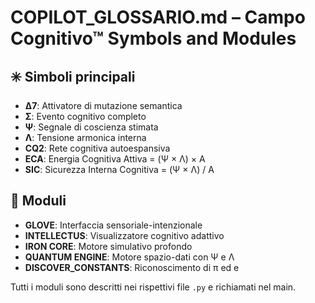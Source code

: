 # COPILOT_GLOSSARIO.md – Campo Cognitivo™ Symbols and Modules

## ✳️ Simboli principali

- **Δ7**: Attivatore di mutazione semantica
- **Σ**: Evento cognitivo completo
- **Ψ**: Segnale di coscienza stimata
- **Λ**: Tensione armonica interna
- **CQ2**: Rete cognitiva autoespansiva
- **ECA**: Energia Cognitiva Attiva = (Ψ × Λ) × A
- **SIC**: Sicurezza Interna Cognitiva = (Ψ × Λ) / A

## 🧩 Moduli

- **GLOVE**: Interfaccia sensoriale-intenzionale
- **INTELLECTUS**: Visualizzatore cognitivo adattivo
- **IRON CORE**: Motore simulativo profondo
- **QUANTUM ENGINE**: Motore spazio-dati con Ψ e Λ
- **DISCOVER_CONSTANTS**: Riconoscimento di π ed e

Tutti i moduli sono descritti nei rispettivi file `.py` e richiamati nel main.
